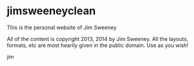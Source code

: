 jimsweeneyclean
===============

This is the personal website of Jim Sweeney

All of the content is copyright 2013, 2014 by Jim Sweeney.  All the layouts, formats, etc are most hearily given
in the public domain.  Use as you wish!

jim
